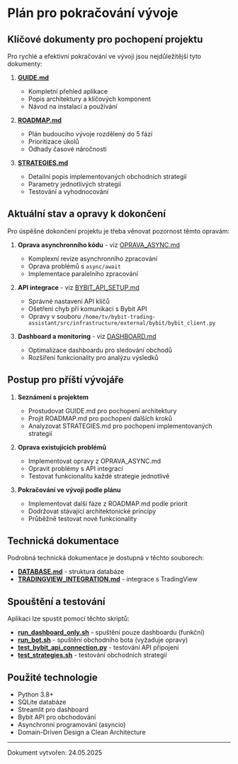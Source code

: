 # Plán pro pokračování vývoje

## Klíčové dokumenty pro pochopení projektu

Pro rychlé a efektivní pokračování ve vývoji jsou nejdůležitější tyto dokumenty:

1. **[GUIDE.md](/home/tv/bybit-trading-assistant/docs/GUIDE.md)**
   - Kompletní přehled aplikace
   - Popis architektury a klíčových komponent
   - Návod na instalaci a používání

2. **[ROADMAP.md](/home/tv/bybit-trading-assistant/ROADMAP.md)**
   - Plán budoucího vývoje rozdělený do 5 fází
   - Prioritizace úkolů
   - Odhady časové náročnosti

3. **[STRATEGIES.md](/home/tv/bybit-trading-assistant/docs/STRATEGIES.md)**
   - Detailní popis implementovaných obchodních strategií
   - Parametry jednotlivých strategií
   - Testování a vyhodnocování

## Aktuální stav a opravy k dokončení

Pro úspěšné dokončení projektu je třeba věnovat pozornost těmto opravám:

1. **Oprava asynchronního kódu** - viz [OPRAVA_ASYNC.md](/home/tv/bybit-trading-assistant/OPRAVA_ASYNC.md)
   - Komplexní revize asynchronního zpracování
   - Oprava problémů s `async/await`
   - Implementace paralelního zpracování

2. **API integrace** - viz [BYBIT_API_SETUP.md](/home/tv/bybit-trading-assistant/BYBIT_API_SETUP.md)
   - Správné nastavení API klíčů
   - Ošetření chyb při komunikaci s Bybit API
   - Opravy v souboru `/home/tv/bybit-trading-assistant/src/infrastructure/external/bybit/bybit_client.py`

3. **Dashboard a monitoring** - viz [DASHBOARD.md](/home/tv/bybit-trading-assistant/DASHBOARD.md)
   - Optimalizace dashboardu pro sledování obchodů
   - Rozšíření funkcionality pro analýzu výsledků

## Postup pro příští vývojáře

1. **Seznámení s projektem**
   - Prostudovat GUIDE.md pro pochopení architektury
   - Projít ROADMAP.md pro pochopení dalších kroků
   - Analyzovat STRATEGIES.md pro pochopení implementovaných strategií

2. **Oprava existujících problémů**
   - Implementovat opravy z OPRAVA_ASYNC.md
   - Opravit problémy s API integrací
   - Testovat funkcionalitu každé strategie jednotlivě

3. **Pokračování ve vývoji podle plánu**
   - Implementovat další fáze z ROADMAP.md podle priorit
   - Dodržovat stávající architektonické principy
   - Průběžně testovat nové funkcionality

## Technická dokumentace

Podrobná technická dokumentace je dostupná v těchto souborech:

- **[DATABASE.md](/home/tv/bybit-trading-assistant/docs/DATABASE.md)** - struktura databáze
- **[TRADINGVIEW_INTEGRATION.md](/home/tv/bybit-trading-assistant/docs/TRADINGVIEW_INTEGRATION.md)** - integrace s TradingView

## Spouštění a testování

Aplikaci lze spustit pomocí těchto skriptů:

- **[run_dashboard_only.sh](/home/tv/bybit-trading-assistant/run_dashboard_only.sh)** - spuštění pouze dashboardu (funkční)
- **[run_bot.sh](/home/tv/bybit-trading-assistant/run_bot.sh)** - spuštění obchodního bota (vyžaduje opravy)
- **[test_bybit_api_connection.py](/home/tv/bybit-trading-assistant/test_bybit_api_connection.py)** - testování API připojení
- **[test_strategies.sh](/home/tv/bybit-trading-assistant/test_strategies.sh)** - testování obchodních strategií

## Použité technologie

- Python 3.8+
- SQLite databáze
- Streamlit pro dashboard
- Bybit API pro obchodování
- Asynchronní programování (asyncio)
- Domain-Driven Design a Clean Architecture

---

Dokument vytvořen: 24.05.2025